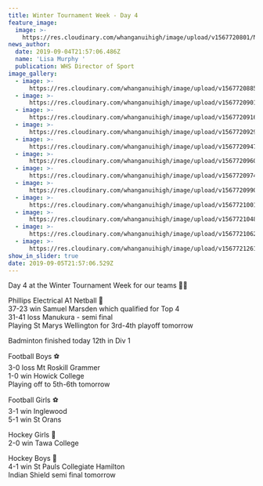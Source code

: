 ```yaml
---
title: Winter Tournament Week - Day 4
feature_image:
  image: >-
    https://res.cloudinary.com/whanganuihigh/image/upload/v1567720801/News/21.jpg
news_author:
  date: 2019-09-04T21:57:06.486Z
  name: 'Lisa Murphy '
  publication: WHS Director of Sport
image_gallery:
  - image: >-
      https://res.cloudinary.com/whanganuihigh/image/upload/v1567720885/News/1.jpg
  - image: >-
      https://res.cloudinary.com/whanganuihigh/image/upload/v1567720901/News/2.jpg
  - image: >-
      https://res.cloudinary.com/whanganuihigh/image/upload/v1567720916/News/3.jpg
  - image: >-
      https://res.cloudinary.com/whanganuihigh/image/upload/v1567720929/News/4.jpg
  - image: >-
      https://res.cloudinary.com/whanganuihigh/image/upload/v1567720947/News/5.jpg
  - image: >-
      https://res.cloudinary.com/whanganuihigh/image/upload/v1567720960/News/6.jpg
  - image: >-
      https://res.cloudinary.com/whanganuihigh/image/upload/v1567720974/News/7.jpg
  - image: >-
      https://res.cloudinary.com/whanganuihigh/image/upload/v1567720990/News/8.jpg
  - image: >-
      https://res.cloudinary.com/whanganuihigh/image/upload/v1567721001/News/9.jpg
  - image: >-
      https://res.cloudinary.com/whanganuihigh/image/upload/v1567721048/News/10.jpg
  - image: >-
      https://res.cloudinary.com/whanganuihigh/image/upload/v1567721062/News/11.jpg
  - image: >-
      https://res.cloudinary.com/whanganuihigh/image/upload/v1567721261/News/12.jpg
show_in_slider: true
date: 2019-09-05T21:57:06.529Z
---
```

Day 4 at the Winter Tournament Week for our teams 💛💚

Phillips Electrical A1 Netball 🏐  
37-23 win Samuel Marsden which qualified for Top 4  
31-41 loss Manukura - semi final  
Playing St Marys Wellington for 3rd-4th playoff tomorrow

Badminton finished today 12th in Div 1

Football Boys ⚽️  
3-0 loss Mt Roskill Grammer  
1-0 win Howick College  
Playing off to 5th-6th tomorrow

Football Girls ⚽️  
3-1 win Inglewood  
5-1 win St Orans

Hockey Girls 🏑  
2-0 win Tawa College

Hockey Boys 🏑  
4-1 win St Pauls Collegiate Hamilton  
Indian Shield semi final tomorrow
